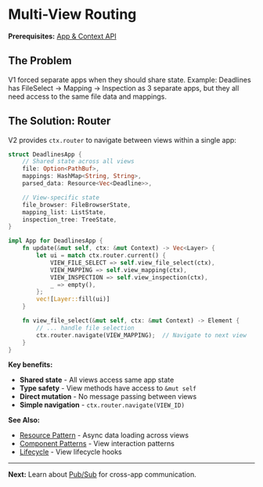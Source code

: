 # Multi-View Routing

**Prerequisites:** [App & Context API](../01-fundamentals/app-and-context.md)

## The Problem

V1 forced separate apps when they should share state. Example: Deadlines has FileSelect → Mapping → Inspection as 3 separate apps, but they all need access to the same file data and mappings.

## The Solution: Router

V2 provides `ctx.router` to navigate between views within a single app:

```rust
struct DeadlinesApp {
    // Shared state across all views
    file: Option<PathBuf>,
    mappings: HashMap<String, String>,
    parsed_data: Resource<Vec<Deadline>>,

    // View-specific state
    file_browser: FileBrowserState,
    mapping_list: ListState,
    inspection_tree: TreeState,
}

impl App for DeadlinesApp {
    fn update(&mut self, ctx: &mut Context) -> Vec<Layer> {
        let ui = match ctx.router.current() {
            VIEW_FILE_SELECT => self.view_file_select(ctx),
            VIEW_MAPPING => self.view_mapping(ctx),
            VIEW_INSPECTION => self.view_inspection(ctx),
            _ => empty(),
        };
        vec![Layer::fill(ui)]
    }

    fn view_file_select(&mut self, ctx: &mut Context) -> Element {
        // ... handle file selection
        ctx.router.navigate(VIEW_MAPPING);  // Navigate to next view
    }
}
```

**Key benefits:**
- **Shared state** - All views access same app state
- **Type safety** - View methods have access to `&mut self`
- **Direct mutation** - No message passing between views
- **Simple navigation** - `ctx.router.navigate(VIEW_ID)`

**See Also:**
- [Resource Pattern](resource-pattern.md) - Async data loading across views
- [Component Patterns](../04-user-interaction/component-patterns.md) - View interaction patterns
- [Lifecycle](../01-fundamentals/lifecycle.md) - View lifecycle hooks

---

**Next:** Learn about [Pub/Sub](pubsub.md) for cross-app communication.
